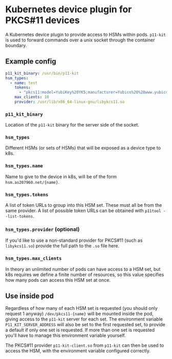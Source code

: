 # Kubernetes device plugin for PKCS#11 devices

A Kubernetes device plugin to provide access to HSMs within pods.
`p11-kit` is used to forward commands over a unix socket through the container boundary.

## Example config

```yaml
p11_kit_binary: /usr/bin/p11-kit
hsm_types:
  - name: test
    tokens:
      - "pkcs11:model=YubiKey%20YK5;manufacturer=Yubico%20%28www.yubico.com%29;serial=17040761;token=YubiKey%20PIV%20%2317040761"
    max_clients: 10
    provider: /usr/lib/x86_64-linux-gnu/libykcs11.so
```

### `p11_kit_binary`

Location of the `p11-kit` binary for the server side of the socket.

### `hsm_types`

Different HSMs (or sets of HSMs) that will be exposed as a device type to k8s.

### `hsm_types.name`

Name to give to the device in k8s, will be of the form `hsm.as207960.net/{name}`.

### `hsm_types.tokens`

A list of token URLs to group into this HSM set. These must all be from the same provider.
A list of possible token URLs can be obtained with `p11tool --list-tokens`.

### `hsm_types.provider` (optional)

If you'd like to use a non-standard provider for PKCS#11 (such as `libykcs11.so`) provide
the full path to the `.so` file here.

### `hsm_types.max_clients`

In theory an unlimited number of pods can have access to a HSM set, but k8s requires we define a finite
number of resources, so this value specifies how many pods can access this HSM set at once.

## Use inside pod

Regardless of how many of each HSM set is requested (you should only request 1 anyway)
`/dev/pkcs11-{name}` will be mounted inside the pod, giving access to the `p11-kit` server for
each set. The environment variable `P11_KIT_SERVER_ADDRESS` will also be set to the first
requested set, to provide a default if only one set is requested. If more than one set is 
requested you'll have to manage this environment variable yourself.

The PKCS#11 provider `p11-kit-client.so` from `p11-kit` can then be used to access the HSM,
with the environment variable configured correctly.